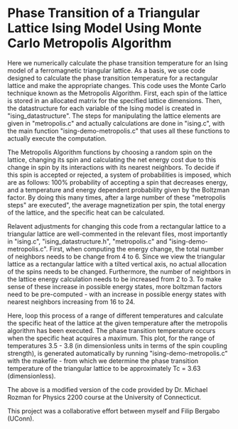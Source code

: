 # Phase Transition of a Triangular Lattice Ising Model Using Monte Carlo Metropolis Algorithm
  Here we numerically calculate the phase transition temperature for an Ising model of a ferromagnetic triangular lattice.  As a basis, we use code designed to calculate the phase transition temperature for a rectangular lattice and make the appropriate changes.  This code uses the Monte Carlo technique known as the Metropolis Algorithm.  First, each spin of the lattice is stored in an allocated matrix for the specified lattice dimensions.  Then, the datastructure for each variable of the Ising model is created in "ising_datastructure".  The steps for manipulating the lattice elements are given in "metropolis.c" and actually calculations are done in "ising.c", with the main function "ising-demo-metropolis.c" that uses all these functions to actually execute the computation.
  
  The Metropolis Algorithm functions by choosing a random spin on the lattice, changing its spin and calculating the net energy cost due to this change in spin by its interactions with its nearest neighbors.  To decide if this spin is accepted or rejected, a system of probabilities is imposed, which are as follows: 100% probability of accepting a spin that decreases energy, and a temperature and energy dependent probability given by the Boltzman factor.  By doing this many times, after a large number of these "metropolis steps" are executed", the average magnetization per spin, the total energy of the lattice, and the specific heat can be calculated.
  
  Relavent adjustments for changing this code from a rectangular lattice to a triangular lattice are well-commented in the relevant files, most importantly in "ising.c", "ising_datastructure.h", "metropolis.c" and "ising-demo-metropolis.c".  First, when computing the energy change, the total number of neighbors needs to be change from 4 to 6.  Since we view the triangular lattice as a rectangular lattice with a tilted vertical axis, no actual allocation of the spins needs to be changed.  Furthermore, the number of neightbors in the lattice energy calculation needs to be increased from 2 to 3.  To make sense of these increase in possible energy states, more boltzman factors need to be pre-computed - with an increase in possible energy states with nearest neighbors increasing from 16 to 24.
  
  Here, loop this process of a range of different temperatures and calculate the specific heat of the lattice at the given temperature after the metropolis algorithm has been executed.  The phase transition temperature occurs when the specific heat acquires a maximum.  This plot, for the range of temperatures 3.5 - 3.8 (in dimensionless units in terms of the spin coupling strength), is generated automatically by running "ising-demo-metropolis.c" with the makefile - from which we determine the phase transition temperature of the triangular lattice to be approximately Tc = 3.63 (dimensionless). 

The above is a modified version of the code provided by Dr. Michael Rozman for Physics 2200 course at the University of Connecticut.

This project was a collaborative effort between myself and Filip Bergabo (UConn). 
